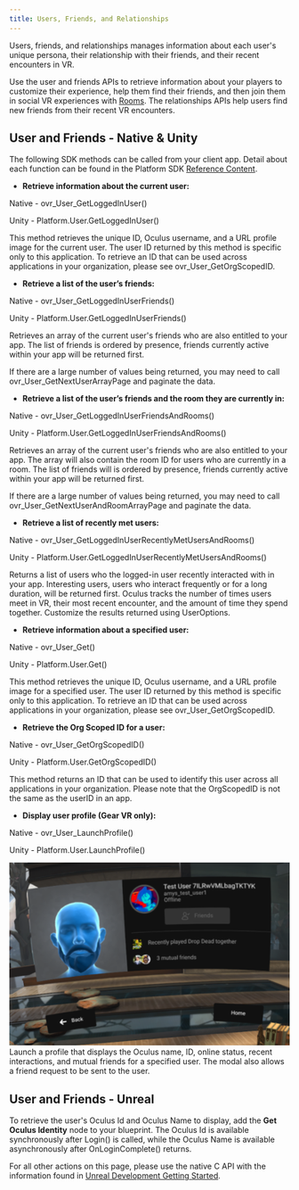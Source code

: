 ```yaml
---
title: Users, Friends, and Relationships
---
```

Users, friends, and relationships manages information about each user's unique persona, their relationship with their friends, and their recent encounters in VR.

Use the user and friends APIs to retrieve information about your players to customize their experience, help them find their friends, and then join them in social VR experiences with [Rooms](/documentation/platform/latest/concepts/dg-rooms/ "Rooms are virtual places where users come together to interact in your app."). The relationships APIs help users find new friends from their recent VR encounters. 

## User and Friends - Native & Unity

The following SDK methods can be called from your client app. Detail about each function can be found in the Platform SDK [Reference Content](/documentation/platform/latest/concepts/book-reference/ "The Platform SDK developer reference contains a complete list of the Platform SDK headers, functions, and data structures.").

* **Retrieve information about the current user:**

Native - ovr\_User\_GetLoggedInUser()

Unity - Platform.User.GetLoggedInUser()

This method retrieves the unique ID, Oculus username, and a URL profile image for the current user. The user ID returned by this method is specific only to this application. To retrieve an ID that can be used across applications in your organization, please see ovr\_User\_GetOrgScopedID.


* **Retrieve a list of the user’s friends:**

Native - ovr\_User\_GetLoggedInUserFriends()

Unity - Platform.User.GetLoggedInUserFriends()

Retrieves an array of the current user's friends who are also entitled to your app. The list of friends is ordered by presence, friends currently active within your app will be returned first. 

If there are a large number of values being returned, you may need to call ovr\_User\_GetNextUserArrayPage and paginate the data.


* **Retrieve a list of the user’s friends and the room they are currently in:**

Native - ovr\_User\_GetLoggedInUserFriendsAndRooms()

Unity - Platform.User.GetLoggedInUserFriendsAndRooms()

Retrieves an array of the current user's friends who are also entitled to your app. The array will also contain the room ID for users who are currently in a room. The list of friends will is ordered by presence, friends currently active within your app will be returned first. 

If there are a large number of values being returned, you may need to call ovr\_User\_GetNextUserAndRoomArrayPage and paginate the data.


* **Retrieve a list of recently met users:**

Native - ovr\_User\_GetLoggedInUserRecentlyMetUsersAndRooms()

Unity - Platform.User.GetLoggedInUserRecentlyMetUsersAndRooms()

Returns a list of users who the logged-in user recently interacted with in your app. Interesting users, users who interact frequently or for a long duration, will be returned first. Oculus tracks the number of times users meet in VR, their most recent encounter, and the amount of time they spend together. Customize the results returned using UserOptions.


* **Retrieve information about a specified user:**

Native - ovr\_User\_Get()

Unity - Platform.User.Get()

This method retrieves the unique ID, Oculus username, and a URL profile image for a specified user. The user ID returned by this method is specific only to this application. To retrieve an ID that can be used across applications in your organization, please see ovr\_User\_GetOrgScopedID.
* **Retrieve the Org Scoped ID for a user:**

Native - ovr\_User\_GetOrgScopedID()

Unity - Platform.User.GetOrgScopedID()

This method returns an ID that can be used to identify this user across all applications in your organization. Please note that the OrgScopedID is not the same as the userID in an app.


* **Display user profile (Gear VR only):**

Native - ovr\_User\_LaunchProfile()

Unity - Platform.User.LaunchProfile()

![](/images/documentation-platform-latest-concepts-dg-presence-0.png)  
Launch a profile that displays the Oculus name, ID, online status, recent interactions, and mutual friends for a specified user. The modal also allows a friend request to be sent to the user.


## User and Friends - Unreal

To retrieve the user's Oculus Id and Oculus Name to display, add the **Get Oculus Identity** node to your blueprint. The Oculus Id is available synchronously after Login() is called, while the Oculus Name is available asynchronously after OnLoginComplete() returns.

For all other actions on this page, please use the native C API with the information found in [Unreal Development Getting Started](/documentation/platform/latest/concepts/pgsg-unreal-gsg/ "The Unreal getting started guide will walk you through the basics of setting up your development environment and checking the user's entitlement.").

